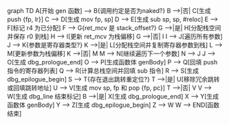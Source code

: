 graph TD
    A[开始 gen 函数] --> B{调用约定是否为naked?}
    B -->|否| C[生成 push {fp, lr}]
    C --> D[生成 mov fp, sp]
    D --> E[生成 sub sp, sp, #reloc]
    E --> F[标记 r4 为已分配]
    F --> G{ret_mcv 是 stack_offset?}
    G -->|是| H[分配栈空间并保存 r0 到栈]
    H --> I[更新 ret_mcv 为栈偏移]
    G -->|否| I
    I --> J[遍历所有参数]
    J --> K{参数是寄存器类型?}
    K -->|是| L[分配栈空间并复制寄存器参数到栈]
    L --> M[更新参数为栈偏移]
    K -->|否| M
    M --> N[继续遍历下一个参数]
    N --> J
    J --> O[生成 dbg_prologue_end]
    O --> P[生成函数体 genBody]
    P --> Q[回填 push 指令的寄存器列表]
    Q --> R[计算总栈空间并回填 sub 指令]
    R --> S[生成 dbg_epilogue_begin]
    S --> T{存在退出跳转重定位?}
    T -->|是| U[移除冗余跳转或回填跳转地址]
    U --> V[生成 mov sp, fp 和 pop {fp, pc}]
    T -->|否| V
    V --> W[生成 dbg_line 结束标记]
    B -->|是| X[生成 dbg_prologue_end]
    X --> Y[生成函数体 genBody]
    Y --> Z[生成 dbg_epilogue_begin]
    Z --> W
    W --> END[函数结束]
